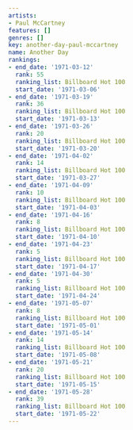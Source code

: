 ```yaml
---
artists:
- Paul McCartney
features: []
genres: []
key: another-day-paul-mccartney
name: Another Day
rankings:
- end_date: '1971-03-12'
  rank: 55
  ranking_list: Billboard Hot 100
  start_date: '1971-03-06'
- end_date: '1971-03-19'
  rank: 36
  ranking_list: Billboard Hot 100
  start_date: '1971-03-13'
- end_date: '1971-03-26'
  rank: 20
  ranking_list: Billboard Hot 100
  start_date: '1971-03-20'
- end_date: '1971-04-02'
  rank: 14
  ranking_list: Billboard Hot 100
  start_date: '1971-03-27'
- end_date: '1971-04-09'
  rank: 10
  ranking_list: Billboard Hot 100
  start_date: '1971-04-03'
- end_date: '1971-04-16'
  rank: 8
  ranking_list: Billboard Hot 100
  start_date: '1971-04-10'
- end_date: '1971-04-23'
  rank: 5
  ranking_list: Billboard Hot 100
  start_date: '1971-04-17'
- end_date: '1971-04-30'
  rank: 5
  ranking_list: Billboard Hot 100
  start_date: '1971-04-24'
- end_date: '1971-05-07'
  rank: 8
  ranking_list: Billboard Hot 100
  start_date: '1971-05-01'
- end_date: '1971-05-14'
  rank: 14
  ranking_list: Billboard Hot 100
  start_date: '1971-05-08'
- end_date: '1971-05-21'
  rank: 20
  ranking_list: Billboard Hot 100
  start_date: '1971-05-15'
- end_date: '1971-05-28'
  rank: 39
  ranking_list: Billboard Hot 100
  start_date: '1971-05-22'
---
```


